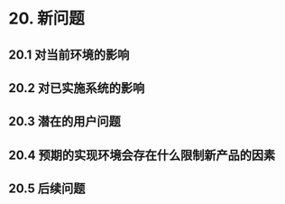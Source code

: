 # 20. 新问题

## 20.1 对当前环境的影响

## 20.2 对已实施系统的影响

## 20.3 潜在的用户问题

## 20.4 预期的实现环境会存在什么限制新产品的因素

## 20.5 后续问题
